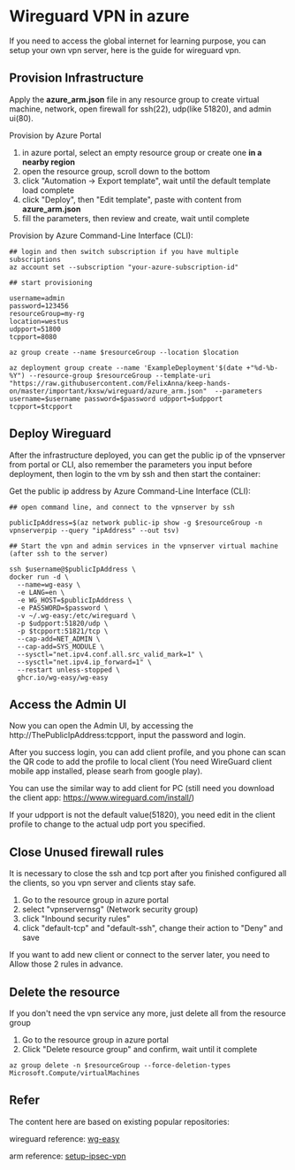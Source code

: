 # Wireguard VPN in azure

If you need to access the global internet for learning purpose, you can setup your own vpn server, here is the guide for wireguard vpn.

## Provision Infrastructure
Apply the **azure_arm.json** file in any resource group to create virtual machine, network, open firewall for ssh(22), udp(like 51820), and admin ui(80).

Provision by Azure Portal
1. in azure portal, select an empty resource group or create one **in a nearby region**
2. open the resource group, scroll down to the bottom
3. click "Automation -> Export template", wait until the default template load complete
4. click "Deploy", then "Edit template", paste with content from **azure_arm.json**
5. fill the parameters, then review and create, wait until complete

Provision by Azure Command-Line Interface (CLI):
```
## login and then switch subscription if you have multiple subscriptions
az account set --subscription "your-azure-subscription-id"
```

```
## start provisioning

username=admin
password=123456
resourceGroup=my-rg
location=westus
udpport=51800
tcpport=8080

az group create --name $resourceGroup --location $location

az deployment group create --name 'ExampleDeployment'$(date +"%d-%b-%Y") --resource-group $resourceGroup --template-uri "https://raw.githubusercontent.com/FelixAnna/keep-hands-on/master/important/kxsw/wireguard/azure_arm.json"  --parameters username=$username password=$password udpport=$udpport tcpport=$tcpport 

```

## Deploy Wireguard

After the infrastructure deployed, you can get the public ip of the vpnserver from portal or CLI, also remember the parameters you input before deployment, then login to the vm by ssh and then start the container:

Get the public ip address by Azure Command-Line Interface (CLI):
```
## open command line, and connect to the vpnserver by ssh

publicIpAddress=$(az network public-ip show -g $resourceGroup -n vpnserverpip --query "ipAddress" --out tsv)

## Start the vpn and admin services in the vpnserver virtual machine (after ssh to the server)

ssh $username@$publicIpAddress \
docker run -d \
  --name=wg-easy \
  -e LANG=en \
  -e WG_HOST=$publicIpAddress \
  -e PASSWORD=$password \
  -v ~/.wg-easy:/etc/wireguard \
  -p $udpport:51820/udp \
  -p $tcpport:51821/tcp \
  --cap-add=NET_ADMIN \
  --cap-add=SYS_MODULE \
  --sysctl="net.ipv4.conf.all.src_valid_mark=1" \
  --sysctl="net.ipv4.ip_forward=1" \
  --restart unless-stopped \
  ghcr.io/wg-easy/wg-easy
  ```

## Access the Admin UI

Now you can open the Admin UI, by accessing the http://ThePublicIpAddress:tcpport, input the password and login.

After you success login, you can add client profile, and you phone can scan the QR code to add the profile to local client (You need WireGuard client mobile app installed, please searh from google play).

You can use the similar way to add client for PC (still need you download the client app: https://www.wireguard.com/install/)


If your udpport is not the default value(51820), you need edit in the client profile to change to the actual udp port you specified.

## Close Unused firewall rules

It is necessary to close the ssh and tcp port after you finished configured all the clients, so you vpn server and clients stay safe.

1. Go to the resource group in azure portal
2. select "vpnservernsg" (Network security group)
3. click "Inbound security rules"
4. click "default-tcp" and "default-ssh", change their action to "Deny" and save

If you want to add new client or connect to the server later, you need to Allow those 2 rules in advance.

## Delete the resource

If you don't need the vpn service any more, just delete all from the resource group

1. Go to the resource group in azure portal
2. Click "Delete resource group" and confirm, wait until it complete

```
az group delete -n $resourceGroup --force-deletion-types Microsoft.Compute/virtualMachines
```

## Refer

The content here are based on existing popular repositories:

wireguard reference: [wg-easy](https://github.com/wg-easy/wg-easy)

arm reference: [setup-ipsec-vpn](https://github.com/hwdsl2/setup-ipsec-vpn)

